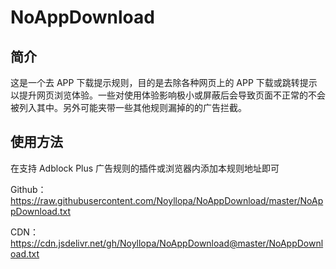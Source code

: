 # NoAppDownload
## 简介

这是一个去 APP 下载提示规则，目的是去除各种网页上的 APP 下载或跳转提示以提升网页浏览体验。一些对使用体验影响极小或屏蔽后会导致页面不正常的不会被列入其中。另外可能夹带一些其他规则漏掉的的广告拦截。

## 使用方法

在支持 Adblock Plus 广告规则的插件或浏览器内添加本规则地址即可

Github：https://raw.githubusercontent.com/Noyllopa/NoAppDownload/master/NoAppDownload.txt 

CDN：https://cdn.jsdelivr.net/gh/Noyllopa/NoAppDownload@master/NoAppDownload.txt
